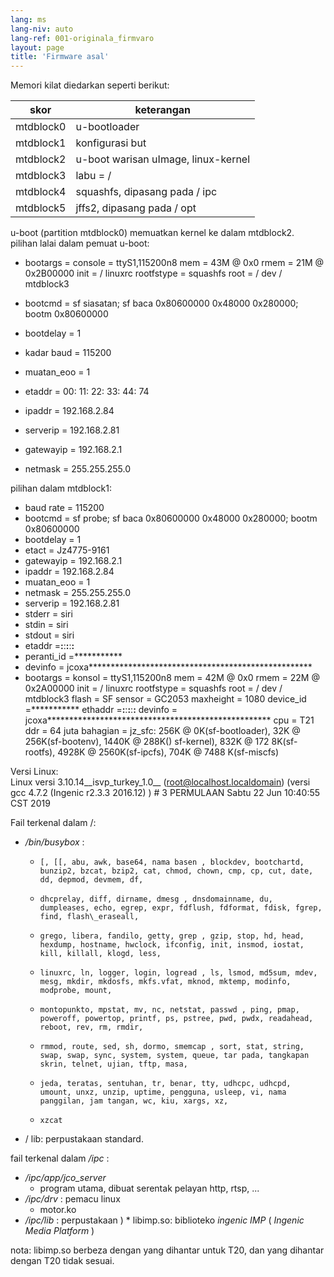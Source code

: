 ```yaml
---
lang: ms
lang-niv: auto
lang-ref: 001-originala_firmvaro
layout: page
title: 'Firmware asal'
---
```


Memori kilat diedarkan seperti berikut:

skor | keterangan |
--- | --- |
mtdblock0 | u-bootloader |
mtdblock1 | konfigurasi but |
mtdblock2 | u-boot warisan uImage, linux-kernel |
mtdblock3 | labu = / |
mtdblock4 | squashfs, dipasang pada / ipc |
mtdblock5 | jffs2, dipasang pada / opt |

u-boot (partition mtdblock0) memuatkan kernel ke dalam mtdblock2.  
pilihan lalai dalam pemuat u-boot:  
* bootargs = console = ttyS1,115200n8 mem = 43M @ 0x0 rmem = 21M @ 0x2B00000 init = / linuxrc rootfstype = squashfs root = / dev / mtdblock3


* bootcmd = sf siasatan; sf baca 0x80600000 0x48000 0x280000; bootm 0x80600000


* bootdelay = 1


* kadar baud = 115200


* muatan\_eoo = 1


* etaddr = 00: 11: 22: 33: 44: 74


* ipaddr = 192.168.2.84


* serverip = 192.168.2.81


* gatewayip = 192.168.2.1


* netmask = 255.255.255.0



pilihan dalam mtdblock1:
* baud rate = 115200
* bootcmd = sf probe; sf baca 0x80600000 0x48000 0x280000; bootm 0x80600000
* bootdelay = 1
* etact = Jz4775-9161
* gatewayip = 192.168.2.1
* ipaddr = 192.168.2.84
* muatan\_eoo = 1
* netmask = 255.255.255.0
* serverip = 192.168.2.81
* stderr = siri
* stdin = siri
* stdout = siri
* etaddr =**:**:**:**:**:**
* peranti\_id =***********
* devinfo = jcoxa***************************************************
* bootargs = konsol = ttyS1,115200n8 mem = 42M @ 0x0 rmem = 22M @ 0x2A00000 init = / linuxrc rootfstype = squashfs root = / dev / mtdblock3 flash = SF sensor = GC2053 maxheight = 1080 device\_id =*********** ethaddr =**:**:**:**:**:** devinfo = jcoxa*************************************************** cpu = T21 ddr = 64 juta bahagian = jz\_sfc: 256K @ 0K(sf-bootloader), 32K @ 256K(sf-bootenv), 1440K @ 288K() sf-kernel), 832K @ 172 8K(sf-rootfs), 4928K @ 2560K(sf-ipcfs), 704K @ 7488 K(sf-miscfs)


Versi Linux:  
Linux versi 3.10.14\_\_isvp\_turkey\_1.0\_\_ (root@localhost.localdomain) (versi gcc 4.7.2 (Ingenic r2.3.3 2016.12) ) # 3 PERMULAAN Sabtu 22 Jun 10:40:55 CST 2019


Fail terkenal dalam /:
* _/bin/busybox_ : 
  *     [, [[, abu, awk, base64, nama basen , blockdev, bootchartd, bunzip2, bzcat, bzip2, cat, chmod, chown, cmp, cp, cut, date, dd, depmod, devmem, df,
  *     dhcprelay, diff, dirname, dmesg , dnsdomainname, du, dumpleases, echo, egrep, expr, fdflush, fdformat, fdisk, fgrep, find, flash\_eraseall,
  *     grego, libera, fandilo, getty, grep , gzip, stop, hd, head, hexdump, hostname, hwclock, ifconfig, init, insmod, iostat, kill, killall, klogd, less,
  *     linuxrc, ln, logger, login, logread , ls, lsmod, md5sum, mdev, mesg, mkdir, mkdosfs, mkfs.vfat, mknod, mktemp, modinfo, modprobe, mount,
  *     montopunkto, mpstat, mv, nc, netstat, passwd , ping, pmap, poweroff, powertop, printf, ps, pstree, pwd, pwdx, readahead, reboot, rev, rm, rmdir,
  *     rmmod, route, sed, sh, dormo, smemcap , sort, stat, string, swap, swap, sync, system, system, queue, tar pada, tangkapan skrin, telnet, ujian, tftp, masa,
  *     jeda, teratas, sentuhan, tr, benar, tty, udhcpc, udhcpd, umount, unxz, unzip, uptime, pengguna, usleep, vi, nama panggilan, jam tangan, wc, kiu, xargs, xz,
  *     xzcat

* / lib: perpustakaan standard.



fail terkenal dalam _/ipc_ :
* _/ipc/app/jco\_server_
  * program utama, dibuat serentak pelayan http, rtsp, ...
* _/ipc/drv_ : pemacu linux
  * motor.ko
* _/ipc/lib_ : perpustakaan
)  * libimp.so: biblioteko _ingenic_ _IMP_ ( _Ingenic Media Platform_ )


nota: libimp.so berbeza dengan yang dihantar untuk T20, dan yang dihantar dengan T20 tidak sesuai.
